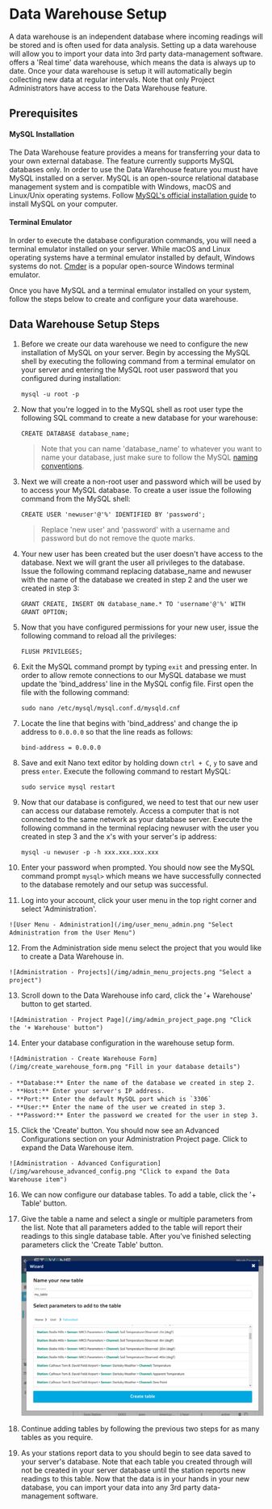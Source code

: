 # Data Warehouse Setup

A data warehouse is an independent database where incoming readings will be stored and is often used for data analysis. Setting up a data warehouse will allow you to import your data into 3rd party data-management software. <span class="app-name"></span> offers a 'Real time' data warehouse, which means the data is always up to date. Once your data warehouse is setup it will automatically begin collecting new data at regular intervals. Note that only Project Administrators have access to the Data Warehouse feature.

## Prerequisites

#### MySQL Installation

The Data Warehouse feature provides a means for transferring your data to your own external database. The feature currently supports MySQL databases only. In order to use the Data Warehouse feature you must have MySQL installed on a server. MySQL is an open-source relational database management system and is compatible with Windows, macOS and Linux/Unix operating systems. Follow <a href="https://dev.mysql.com/doc/refman/5.7/en/installing.html" target="_blank">MySQL's official installation guide</a> to install MySQL on your computer. 

#### Terminal Emulator

In order to execute the database configuration commands, you will need a terminal emulator installed on your server. While macOS and Linux operating systems have a terminal emulator installed by default, Windows systems do not. <a href="https://dev.mysql.com/doc/refman/5.7/en/installing.html" target="_blank">Cmder</a> is a popular open-source Windows terminal emulator. 

Once you have MySQL and a terminal emulator installed on your system, follow the steps below to create and configure your data warehouse.


## Data Warehouse Setup Steps

1.  Before we create our data warehouse we need to configure the new installation of MySQL on your server. Begin by accessing the MySQL shell by executing the following command from a terminal emulator on your server and entering the MySQL root user password that you configured during installation:

        mysql -u root -p
  
2.  Now that you're logged in to the MySQL shell as root user type the following SQL command to create a new database for your warehouse:

        CREATE DATABASE database_name;

    > Note that you can name 'database_name' to whatever you want to name your database, just make sure to follow the MySQL <a href="https://dev.mysql.com/doc/refman/8.0/en/identifiers.html">naming conventions</a>.

3.  Next we will create a non-root user and password which will be used by <span class="app-name"></span> to access your MySQL database. To create a user issue the following command from the MySQL shell:

        CREATE USER 'newuser'@'%' IDENTIFIED BY 'password';

    > Replace 'new user' and 'password' with a username and password but do not remove the quote marks.

4.  Your new user has been created but the user doesn't have access to the database. Next we will grant the user all privileges to the database. Issue the following command replacing database_name and newuser with the name of the database we created in step 2 and the user we created in step 3:

        GRANT CREATE, INSERT ON database_name.* TO 'username'@'%' WITH GRANT OPTION;

5.  Now that you have configured permissions for your new user, issue the following command to reload all the privileges:

        FLUSH PRIVILEGES;

6.  Exit the MySQL command prompt by typing `exit` and pressing enter. In order to allow remote connections to our MySQL database we must update the 'bind_address' line in the MySQL config file. First open the file with the following command:

        sudo nano /etc/mysql/mysql.conf.d/mysqld.cnf

7.  Locate the line that begins with 'bind_address' and change the ip address to `0.0.0.0` so that the line reads as follows:

        bind-address = 0.0.0.0

8.  Save and exit Nano text editor by holding down `ctrl + C`, `y` to save and press `enter`. Execute the following command to restart MySQL:

        sudo service mysql restart

9.  Now that our database is configured, we need to test that our new user can access our database remotely. Access a computer that is not connected to the same network as your database server. Execute the following command in the terminal replacing newuser with the user you created in step 3 and the x's with your server's ip address:

        mysql -u newuser -p -h xxx.xxx.xxx.xxx

10.  Enter your password when prompted. You should now see the MySQL command prompt `mysql>` which means we have successfully connected to the database remotely and our setup was successful.

11.  Log into your <span class="app-name"></span> account, click your user menu in the top right corner and select 'Administration'.
    
    ![User Menu - Administration](/img/user_menu_admin.png "Select Administration from the User Menu")

12.  From the Administration side menu select the project that you would like to create a Data Warehouse in.

    ![Administration - Projects](/img/admin_menu_projects.png "Select a project")

13.  Scroll down to the Data Warehouse info card, click the '+ Warehouse' button to get started.

    
    ![Administration - Project Page](/img/admin_project_page.png "Click the '+ Warehouse' button")

14.  Enter your database configuration in the warehouse setup form.

    ![Administration - Create Warehouse Form](/img/create_warehouse_form.png "Fill in your database details") 

    - **Database:** Enter the name of the database we created in step 2.
    - **Host:** Enter your server's IP address.
    - **Port:** Enter the default MySQL port which is `3306`
    - **User:** Enter the name of the user we created in step 3.
    - **Password:** Enter the password we created for the user in step 3.

15.  Click the 'Create' button. You should now see an Advanced Configurations section on your Administration Project page. Click to expand the Data Warehouse item.

    ![Administration - Advanced Configuration](/img/warehouse_advanced_config.png "Click to expand the Data Warehouse item") 

16. We can now configure our database tables. To add a table, click the '+ Table' button.

17. Give the table a name and select a single or multiple parameters from the list. Note that all parameters added to the table will report their readings to this single database table. After you've finished selecting parameters click the 'Create Table' button.

    ![Create Warehouse Table Form](/img/create_warehouse_table.png "Configure your warehouse table")

18. Continue adding tables by following the previous two steps for as many tables as you require.

19. As your stations report data to <span class="app-name"></span> you should begin to see data saved to your server's database. Note that each table you created through <span class="app-name"></span> will not be created in your server database until the station reports new readings to this table. Now that the data is in your hands in your new database, you can import your data into any 3rd party data-management software.
  
